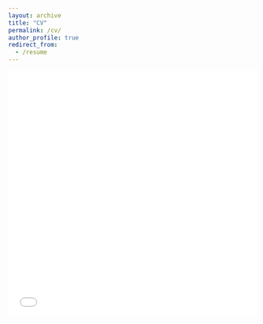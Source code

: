 ```yaml
---
layout: archive
title: "CV"
permalink: /cv/
author_profile: true
redirect_from:
  - /resume
---
```


<div style="width: 100%; height: 500px;">
  <iframe src="../files/CV_Min.pdf" style="border: none; width: 100%; height: 100%;"></iframe>
</div>